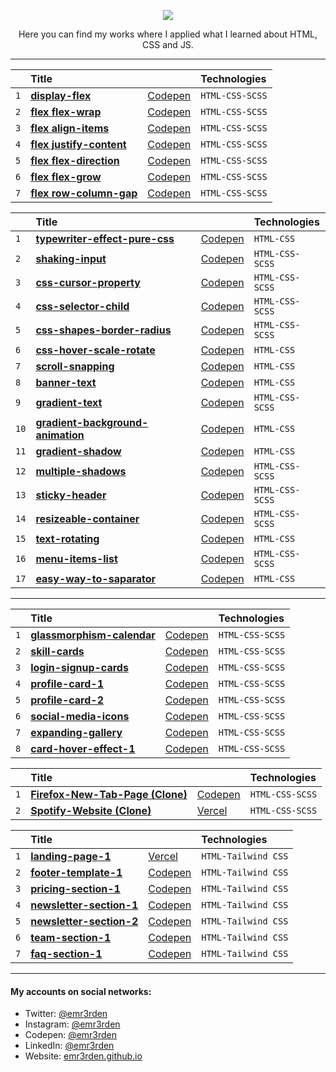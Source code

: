 <p align="center">
    <img src="https://skillicons.dev/icons?i=html,css,js"/>
</p>

<p align="center">Here you can find my works where I applied what I learned about HTML, CSS and JS.</p>

<hr/>

|     | Title                                                                                                                       |                                                    | Technologies    |
| :-- | :-------------------------------------------------------------------------------------------------------------------------- | :------------------------------------------------- | :-------------- |
| `1` | **[display-flex](https://github.com/emr3rden/HTML-CSS-JS-Studies/tree/master/Studies/FLEX/display-flex)**                   | [Codepen](https://codepen.io/emr3rden/pen/mdXbYMB) | `HTML-CSS-SCSS` |
| `2` | **[flex flex-wrap](https://github.com/emr3rden/HTML-CSS-JS-Studies/tree/master/Studies/FLEX/flex%20flex-wrap)**             | [Codepen](https://codepen.io/emr3rden/pen/YzYjqbB) | `HTML-CSS-SCSS` |
| `3` | **[flex align-items](https://github.com/emr3rden/HTML-CSS-JS-Studies/tree/master/Studies/FLEX/flex%20align-items)**         | [Codepen](https://codepen.io/emr3rden/pen/PoEBgBO) | `HTML-CSS-SCSS` |
| `4` | **[flex justify-content](https://github.com/emr3rden/HTML-CSS-JS-Studies/tree/master/Studies/FLEX/flex%20justify-content)** | [Codepen](https://codepen.io/emr3rden/pen/VwyBrEZ) | `HTML-CSS-SCSS` |
| `5` | **[flex flex-direction](https://github.com/emr3rden/HTML-CSS-JS-Studies/tree/master/Studies/FLEX/flex%20flex-direction)**   | [Codepen](https://codepen.io/emr3rden/pen/XWVBeaN) | `HTML-CSS-SCSS` |
| `6` | **[flex flex-grow](https://github.com/emr3rden/HTML-CSS-JS-Studies/tree/master/Studies/FLEX/flex%20flex-grow)**             | [Codepen](https://codepen.io/emr3rden/pen/oNpPvry) | `HTML-CSS-SCSS` |
| `7` | **[flex row-column-gap](https://github.com/emr3rden/HTML-CSS-JS-Studies/tree/master/Studies/FLEX/flex%20row-column-gap)**   | [Codepen](https://codepen.io/emr3rden/pen/KKZBjRq) | `HTML-CSS-SCSS` |

|      | Title                                                                                                                                  |                                                    | Technologies    |
| :--- | :------------------------------------------------------------------------------------------------------------------------------------- | :------------------------------------------------- | :-------------- |
| `1`  | **[typewriter-effect-pure-css](https://github.com/emr3rden/HTML-CSS-JS-Studies/tree/master/Studies/typewriter-effect-pure-css)**       | [Codepen](https://codepen.io/emr3rden/pen/yLprzrp) | `HTML-CSS`      |
| `2`  | **[shaking-input](https://github.com/emr3rden/HTML-CSS-JS-Studies/tree/master/Studies/shaking-input)**                                 | [Codepen](https://codepen.io/emr3rden/pen/wvywgvb) | `HTML-CSS-SCSS` |
| `3`  | **[css-cursor-property](https://github.com/emr3rden/HTML-CSS-JS-Studies/tree/master/Studies/css-cursor-property)**                     | [Codepen](https://codepen.io/emr3rden/pen/ExQJOzX) | `HTML-CSS-SCSS` |
| `4`  | **[css-selector-child](https://github.com/emr3rden/HTML-CSS-JS-Studies/tree/master/Studies/css-selector-child)**                       | [Codepen](https://codepen.io/emr3rden/pen/JjpbPpW) | `HTML-CSS-SCSS` |
| `5`  | **[css-shapes-border-radius](https://github.com/emr3rden/HTML-CSS-JS-Studies/tree/master/Studies/css-shapes-border-radius)**           | [Codepen](https://codepen.io/emr3rden/pen/BaYBNzx) | `HTML-CSS-SCSS` |
| `6`  | **[css-hover-scale-rotate](https://github.com/emr3rden/HTML-CSS-JS-Studies/tree/master/Studies/css-hover-scale-rotate)**               | [Codepen](https://codepen.io/emr3rden/pen/MWQwqvb) | `HTML-CSS`      |
| `7`  | **[scroll-snapping](https://github.com/emr3rden/HTML-CSS-JS-Studies/tree/master/Studies/scroll-snapping)**                             | [Codepen](https://codepen.io/emr3rden/pen/yLvqeJY) | `HTML-CSS`      |
| `8`  | **[banner-text](https://github.com/emr3rden/HTML-CSS-JS-Studies/tree/master/Studies/banner-text)**                                     | [Codepen](https://codepen.io/emr3rden/pen/bGvNVBp) | `HTML-CSS`      |
| `9`  | **[gradient-text](https://github.com/emr3rden/HTML-CSS-JS-Studies/tree/master/Studies/gradient-text)**                                 | [Codepen](https://codepen.io/emr3rden/pen/wvyjXqr) | `HTML-CSS-SCSS` |
| `10` | **[gradient-background-animation](https://github.com/emr3rden/HTML-CSS-JS-Studies/tree/master/Studies/gradient-background-animation)** | [Codepen](https://codepen.io/emr3rden/pen/eYVOBRY) | `HTML-CSS`      |
| `11` | **[gradient-shadow](https://github.com/emr3rden/HTML-CSS-JS-Studies/tree/master/Studies/gradient-shadow)**                             | [Codepen](https://codepen.io/emr3rden/pen/vYdLvMa) | `HTML-CSS`      |
| `12` | **[multiple-shadows](https://github.com/emr3rden/HTML-CSS-JS-Studies/tree/master/Studies/multiple-shadows)**                           | [Codepen](https://codepen.io/emr3rden/pen/jOZNoEp) | `HTML-CSS-SCSS` |
| `13` | **[sticky-header](https://github.com/emr3rden/HTML-CSS-JS-Studies/tree/master/Studies/sticky-header)**                                 | [Codepen](https://codepen.io/emr3rden/pen/zYRQOaV) | `HTML-CSS-SCSS` |
| `14` | **[resizeable-container](https://github.com/emr3rden/HTML-CSS-JS-Studies/tree/master/Studies/resizeable-container)**                   | [Codepen](https://codepen.io/emr3rden/pen/abYzvya) | `HTML-CSS-SCSS` |
| `15` | **[text-rotating](https://github.com/emr3rden/HTML-CSS-JS-Studies/tree/master/Studies/text-rotating)**                                 | [Codepen](https://codepen.io/emr3rden/pen/oNEbJzZ) | `HTML-CSS`      |
| `16` | **[menu-items-list](https://github.com/emr3rden/HTML-CSS-JS-Studies/tree/master/Studies/menu-items-list)**                             | [Codepen](https://codepen.io/emr3rden/pen/MWQapmK) | `HTML-CSS-SCSS` |
| `17` | **[easy-way-to-saparator](https://github.com/emr3rden/HTML-CSS-JS-Studies/tree/master/Studies/easy-way-to-separator)**                 | [Codepen](https://codepen.io/emr3rden/pen/eYVoymW) | `HTML-CSS`      |

<hr/>

|     | Title                                                                                                                    |                                                    | Technologies    |
| :-- | :----------------------------------------------------------------------------------------------------------------------- | :------------------------------------------------- | :-------------- |
| `1` | **[glassmorphism-calendar](https://github.com/emr3rden/HTML-CSS-JS-Studies/tree/master/Studies/glassmorphism-calendar)** | [Codepen](https://codepen.io/emr3rden/pen/zYRVWOX) | `HTML-CSS-SCSS` |
| `2` | **[skill-cards](https://github.com/emr3rden/HTML-CSS-JS-Studies/tree/master/Studies/skill-cards)**                       | [Codepen](https://codepen.io/emr3rden/pen/bGajrQx) | `HTML-CSS-SCSS` |
| `3` | **[login-signup-cards](https://github.com/emr3rden/HTML-CSS-JS-Studies/tree/master/Studies/login-signup-cards)**         | [Codepen](https://codepen.io/emr3rden/pen/xxpzQYB) | `HTML-CSS-SCSS` |
| `4` | **[profile-card-1](https://github.com/emr3rden/HTML-CSS-JS-Studies/tree/master/Studies/profile-card-1)**                 | [Codepen](https://codepen.io/emr3rden/pen/YzeGeEe) | `HTML-CSS-SCSS` |
| `5` | **[profile-card-2](https://github.com/emr3rden/HTML-CSS-JS-Studies/tree/master/Studies/profile-card-2)**                 | [Codepen](https://codepen.io/emr3rden/pen/poabBKG) | `HTML-CSS-SCSS` |
| `6` | **[social-media-icons](https://github.com/emr3rden/HTML-CSS-JS-Studies/tree/master/Studies/social-media-icons)**         | [Codepen](https://codepen.io/emr3rden/pen/bGLJxZg) | `HTML-CSS-SCSS` |
| `7` | **[expanding-gallery](https://github.com/emr3rden/HTML-CSS-JS-Studies/tree/master/Studies/expanding-gallery)**           | [Codepen](https://codepen.io/emr3rden/pen/vYdVaYo) | `HTML-CSS-SCSS` |
| `8` | **[card-hover-effect-1](https://github.com/emr3rden/HTML-CSS-JS-Studies/tree/master/Studies/card-hover-effect-1)**       | [Codepen](https://codepen.io/emr3rden/pen/abKZLqq) | `HTML-CSS-SCSS` |

|     | Title                                                                                                                        |                                                    | Technologies    |
| :-- | :--------------------------------------------------------------------------------------------------------------------------- | :------------------------------------------------- | :-------------- |
| `1` | **[Firefox-New-Tab-Page (Clone)](https://github.com/emr3rden/HTML-CSS-JS-Studies/tree/master/Studies/Firefox-New-Tab-Page)** | [Codepen](https://codepen.io/emr3rden/pen/KKQYZKz) | `HTML-CSS-SCSS` |
| `2` | **[Spotify-Website (Clone)](https://github.com/emr3rden/HTML-CSS-JS-Studies/tree/master/Studies/Spotify-Website)**           | [Vercel](https://spotify-website.vercel.app/)      | `HTML-CSS-SCSS` |

|     | Title                                                                                                                |                                                    | Technologies        |
| :-- | :------------------------------------------------------------------------------------------------------------------- | :------------------------------------------------- | :------------------ |
| `1` | **[landing-page-1](https://github.com/emr3rden/HTML-CSS-JS-Studies/tree/master/Studies/landing-page-1)**             | [Vercel](https://landing-page-1-eight.vercel.app/) | `HTML-Tailwind CSS` |
| `2` | **[footer-template-1](https://github.com/emr3rden/HTML-CSS-JS-Studies/tree/master/Studies/footer-template-1)**       | [Codepen](https://codepen.io/emr3rden/pen/rNdZXzY) | `HTML-Tailwind CSS` |
| `3` | **[pricing-section-1](https://github.com/emr3rden/HTML-CSS-JS-Studies/tree/master/Studies/pricing-section-1)**       | [Codepen](https://codepen.io/emr3rden/pen/WNzawrE) | `HTML-Tailwind CSS` |
| `4` | **[newsletter-section-1](https://github.com/emr3rden/HTML-CSS-JS-Studies/tree/master/Studies/newsletter-section-1)** | [Codepen](https://codepen.io/emr3rden/pen/JjLxmyv) | `HTML-Tailwind CSS` |
| `5` | **[newsletter-section-2](https://github.com/emr3rden/HTML-CSS-JS-Studies/tree/master/Studies/newsletter-section-2)** | [Codepen](https://codepen.io/emr3rden/pen/gOeqBxN) | `HTML-Tailwind CSS` |
| `6` | **[team-section-1](https://github.com/emr3rden/HTML-CSS-JS-Studies/tree/master/Studies/team-section-1)**             | [Codepen](https://codepen.io/emr3rden/pen/NWMxmOz) | `HTML-Tailwind CSS` |
| `7` | **[faq-section-1](https://github.com/emr3rden/HTML-CSS-JS-Studies/tree/master/Studies/faq-section-1)**               | [Codepen](https://codepen.io/emr3rden/pen/LYrLawj) | `HTML-Tailwind CSS` |

<hr/>

<h4>My accounts on social networks:</h4>

- Twitter: <a href="https://twitter.com/emr3rden">@emr3rden</a>
- Instagram: <a href="https://www.instagram.com/emr3rden/">@emr3rden</a>
- Codepen: <a href="https://codepen.io/emr3rden">@emr3rden</a>
- LinkedIn: <a href="https://www.linkedin.com/in/emr3rden/">@emr3rden</a>
- Website: <a href="https://emr3rden.github.io/">emr3rden.github.io</a>
